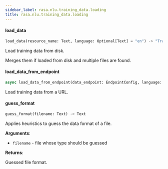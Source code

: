 ```yaml
---
sidebar_label: rasa.nlu.training_data.loading
title: rasa.nlu.training_data.loading
---
```


#### load\_data

```python
load_data(resource_name: Text, language: Optional[Text] = "en") -> "TrainingData"
```

Load training data from disk.

Merges them if loaded from disk and multiple files are found.

#### load\_data\_from\_endpoint

```python
async load_data_from_endpoint(data_endpoint: EndpointConfig, language: Optional[Text] = "en") -> "TrainingData"
```

Load training data from a URL.

#### guess\_format

```python
guess_format(filename: Text) -> Text
```

Applies heuristics to guess the data format of a file.

**Arguments**:

- `filename` - file whose type should be guessed
  

**Returns**:

  Guessed file format.

